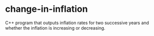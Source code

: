 # change-in-inflation
C++ program that outputs inflation rates for two successive years and whether the inflation is increasing or decreasing. 
